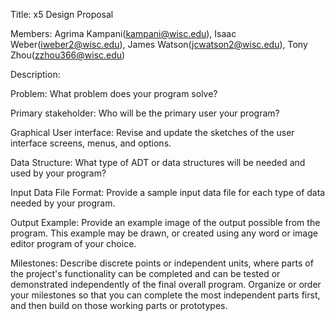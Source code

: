 Title: x5 Design Proposal 


Members: Agrima Kampani(kampani@wisc.edu), Isaac Weber(iweber2@wisc.edu), James Watson(jcwatson2@wisc.edu), Tony Zhou(zzhou366@wisc.edu)


Description:


Problem: What problem does your program solve?


Primary stakeholder: Who will be the primary user your program?


Graphical User interface: Revise and update the sketches of the user interface screens, menus, and options.


Data Structure: What type of ADT or data structures will be needed and used  by your program?


Input Data File Format: Provide a sample input data file for each type of data needed by your program.


Output Example: Provide an example image of the output possible from the program.  This example may be drawn, or created using any word or image editor program of your choice.


Milestones: Describe discrete points or independent units, where parts of the project's functionality can be completed and can be tested or demonstrated independently of the final overall program.  Organize or order your milestones so that you can complete the most independent parts first, and then build on those working parts or prototypes.  

